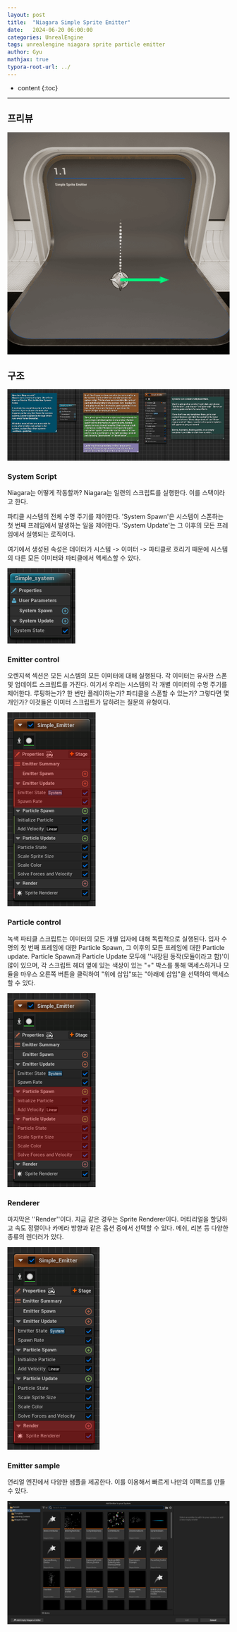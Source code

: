```yaml
---
layout: post
title:  "Niagara Simple Sprite Emitter"
date:   2024-06-20 06:00:00
categories: UnrealEngine
tags: unrealengine niagara sprite particle emitter
author: Gyu
mathjax: true
typora-root-url: ../
---
```


* content
{:toc}

---
## 프리뷰

<img src="/assets/images/2024-06-20-niagara-simple-sprite-emitter/preview.gif" alt="preview" style="zoom:67%;" />

## 구조

![image-20240621133810940](/assets/images/2024-06-20-niagara-simple-sprite-emitter/image-20240621133810940.png)

### System Script

Niagara는 어떻게 작동할까?
Niagara는 일련의 스크립트를 실행한다. 이를 스택이라고 한다.

파티클 시스템의 전체 수명 주기를 제어한다. 'System Spawn'은 시스템이 스폰하는 첫 번째 프레임에서 발생하는 일을 제어한다. 'System Update'는 그 이후의 모든 프레임에서 실행되는 로직이다.

여기에서 생성된 속성은 데이터가 시스템 -> 이미터 -> 파티클로 흐리기 때문에 시스템의 다른 모든 이미터와 파티클에서 액세스할 수 있다.

![image-20240621134446733](/assets/images/2024-06-20-niagara-simple-sprite-emitter/image-20240621134446733.png)

### Emitter control

오렌지색 섹션은 모든 시스템의 모든 이미터에 대해 실행된다. 각 이미터는 유사한 스폰 및 업데이트 스크립트를 가진다. 여기서 우리는 시스템의 각 개별 이미터의 수명 주기를 제어한다. 루핑하는가? 한 번만 플레이하는가? 파티클을 스폰할 수 있는가? 그렇다면 몇 개인가? 이것들은 이미터 스크립트가 답하려는 질문의 유형이다.

![emitter](/assets/images/2024-06-20-niagara-simple-sprite-emitter/emitter.png)

### Particle control

녹색 파티클 스크립트는 이미터의 모든 개별 입자에 대해 독립적으로 실행된다. 입자 수명의 첫 번째 프레임에 대한 Particle Spawn, 그 이후의 모든 프레임에 대한 Particle update. Particle Spawn과 Particle Update 모두에 ''내장된 동작(모듈이라고 함)'이 많이 있으며, 각 스크립트 헤더 옆에 있는 색상이 있는 "+" 박스를 통해 액세스하거나 모듈을 마우스 오른쪽 버튼을 클릭하여 "위에 삽입"또는 "아래에 삽입"을 선택하여 액세스할 수 있다.

![partile](/assets/images/2024-06-20-niagara-simple-sprite-emitter/partile.png)

### Renderer

마지막은 ''Render''이다. 지금 같은 경우는 Sprite Renderer이다. 머티리얼을 할당하고 속도 정렬이나 카메라 방향과 같은 옵션 중에서 선택할 수 있다. 메쉬, 리본 등 다양한 종류의 렌더러가 있다.

![render](/assets/images/2024-06-20-niagara-simple-sprite-emitter/render.png)

### Emitter sample

언리얼 엔진에서 다양한 샘플을 제공한다. 이를 이용해서 빠르게 나만의 이펙트를 만들 수 있다.

![image-20240621135749184](/assets/images/2024-06-20-niagara-simple-sprite-emitter/image-20240621135749184.png)
